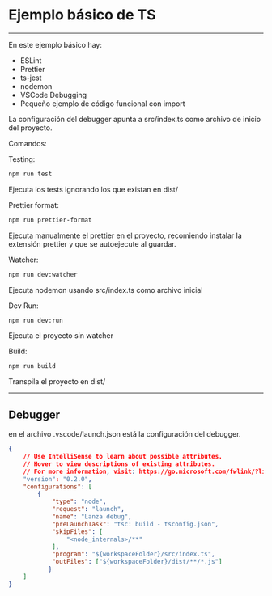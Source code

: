 # Ejemplo básico de TS
---
En este ejemplo básico hay:
* ESLint
* Prettier
* ts-jest
* nodemon
* VSCode Debugging
* Pequeño ejemplo de código funcional con import

La configuración del debugger apunta a src/index.ts como archivo de inicio del proyecto.

Comandos:

Testing:
```sh
npm run test
```
Ejecuta los tests ignorando los que existan en dist/

Prettier format:
```sh
npm run prettier-format
```
Ejecuta manualmente el prettier en el proyecto, recomiendo instalar la extensión prettier y que se autoejecute al guardar.

Watcher:
```sh
npm run dev:watcher
```
Ejecuta nodemon usando src/index.ts como archivo inicial

Dev Run:
```sh
npm run dev:run
```
Ejecuta el proyecto sin watcher

Build:
```sh
npm run build
```
Transpila el proyecto en dist/

---
## Debugger
en el archivo .vscode/launch.json está la configuración del debugger.
```json
{
    // Use IntelliSense to learn about possible attributes.
    // Hover to view descriptions of existing attributes.
    // For more information, visit: https://go.microsoft.com/fwlink/?linkid=830387
    "version": "0.2.0",
    "configurations": [
        {
            "type": "node",
            "request": "launch",
            "name": "Lanza debug",
            "preLaunchTask": "tsc: build - tsconfig.json",
            "skipFiles": [
                "<node_internals>/**"
            ],
            "program": "${workspaceFolder}/src/index.ts",     
            "outFiles": ["${workspaceFolder}/dist/**/*.js"]
           }
    ]
}
```